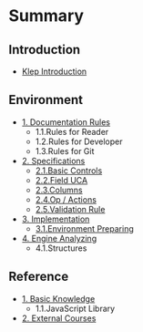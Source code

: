 # Summary

## Introduction

* [Klep Introduction](README.md)

## Environment

* [1. Documentation Rules](environment/documentation-rules.md)
  * 1.1.Rules for Reader
  * 1.2.Rules for Developer
  * 1.3.Rules for Git
* [2. Specifications](environment/specifications.md)
  * [2.1.Basic Controls](environment/specifications/21basic-controls.md)
  * [2.2.Field UCA](environment/specifications/22field-uca.md)
  * [2.3.Columns](environment/specifications/23columns.md)
  * [2.4.Op / Actions](environment/specifications/24op-actions.md)
  * [2.5.Validation Rule](environment/specifications/25validation-rule.md)
* [3. Implementation](environment/implementation.md)
  * [3.1.Environment Preparing](environment/implementation/31environment-preparing.md)
* [4. Engine Analyzing](environment/engine-analyzing.md)
  * 4.1.Structures

## Reference

* [1. Basic Knowledge](reference/basic-knowledge.md)
  * 1.1.JavaScript Library
* [2. External Courses](reference/external-courses.md)

